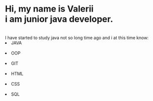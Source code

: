 
<!DOCTYPE html>
<html>
<head>
  <title>LeX#J</title>
  <meta charset="utf-8">
  <link rel="shortcut icon" href="https://atom.io/favicon.ico">
  <link rel="stylesheet" href="https://cdn.jsdelivr.net/npm/bootstrap@5.0.0-beta2/dist/css/bootstrap.min.css">
</head>
 <body>
<h1>Hi, my name is Valerii <br> i am junior java developer.</h1>
<br>
I have started to study java not so long time ago and i at this time know:
<li>JAVA</li>
<br>
<li>OOP</li>
<br>
<li>GIT</li>
<br>
<li>HTML</li>
<br>
<li>CSS</li>
<br>
<li>SQL</li>




 </body>



</html>
